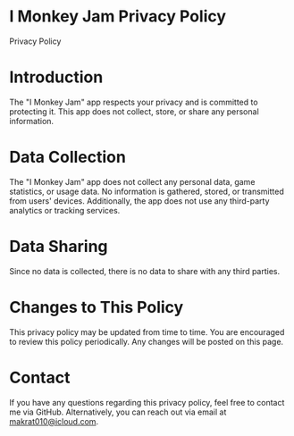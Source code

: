 # I Monkey Jam Privacy Policy
Privacy Policy

# Introduction
The "I Monkey Jam" app respects your privacy and is committed to protecting it. This app does not collect, store, or share any personal information.

# Data Collection
The "I Monkey Jam" app does not collect any personal data, game statistics, or usage data. No information is gathered, stored, or transmitted from users' devices. Additionally, the app does not use any third-party analytics or tracking services.

# Data Sharing
Since no data is collected, there is no data to share with any third parties.

# Changes to This Policy
This privacy policy may be updated from time to time. You are encouraged to review this policy periodically. Any changes will be posted on this page.

# Contact
If you have any questions regarding this privacy policy, feel free to contact me via GitHub. Alternatively, you can reach out via email at makrat010@icloud.com.
